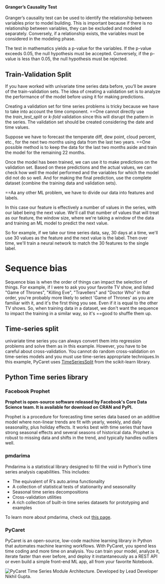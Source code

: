 
#### Granger’s Causality Test

Granger’s causality test can be used to identify the relationship between variables prior to model building. This is important because if there is no relationship between variables, they can be excluded and modeled separately. Conversely, if a relationship exists, the variables must be considered in the modeling phase.

The test in mathematics yields a p-value for the variables. If the p-value exceeds 0.05, the null hypothesis must be accepted. Conversely, if the p-value is less than 0.05, the null hypothesis must be rejected.

## Train-Validation Split

If you have worked with univariate time series data before, you’ll be aware of the train-validation sets. The idea of creating a validation set is to analyze the performance of the model before using it for making predictions.

Creating a validation set for time series problems is tricky because we have to take into account the time component. ==One cannot directly use the _train_test_split_ or _k-fold_ validation since this will disrupt the pattern in the series. The validation set should be created considering the date and time values.

Suppose we have to forecast the temperate diff, dew point, cloud percent, etc., for the next two months using data from the last two years. ==One possible method is to keep the data for the last two months aside and train the model for the remaining 22 months.

Once the model has been trained, we can use it to make predictions on the validation set. Based on these predictions and the actual values, we can check how well the model performed and the variables for which the model did not do so well. And for making the final prediction, use the complete dataset (combine the training data and validation sets).


==Aa any other ML problem, we have to divide our data into features and labels. 

In this case our feature is effectively a number of values in the series, with our label being the next value. We'll call that number of values that will treat as our feature, the window size, where we're taking a window of the data and training an ML model to predict the next value. 

So for example, if we take our time series data, say, 30 days at a time, we'll use 30 values as the feature and the next value is the label. Then over time, we'll train a neural network to match the 30 features to the single label.


# Sequence bias

Sequence bias is when the order of things can impact the selection of things. For example, if I were to ask you your favorite TV show, and listed "Game of Thrones", "Killing Eve", "Travellers" and "Doctor Who" in that order, you're probably more likely to select 'Game of Thrones' as you are familiar with it, and it's the first thing you see. Even if it is equal to the other TV shows. So, when training data in a dataset, we don't want the sequence to impact the training in a similar way, so it's ==good to shuffle them up.

## Time-series split
univariate time series you can always convert them into regression problems and solve them as in this example. However, you have to be careful about cross-validation. You cannot do random cross-validation on time-series models and you must use time-series appropriate techniques.In this example, PyCaret uses [TimeSeriesSplit](https://scikit-learn.org/stable/modules/classes.html#module-sklearn.model_selection) from the scikit-learn library.


## Python Time series library

### Facebook Prophet

**Prophet is open-source software released by Facebook's Core Data Science team. It is available for download on CRAN and PyPI.**

Prophet is a procedure for forecasting time series data based on an additive model where non-linear trends are fit with yearly, weekly, and daily seasonality, plus holiday effects. It works best with time series that have strong seasonal effects and several seasons of historical data. Prophet is robust to missing data and shifts in the trend, and typically handles outliers well.

### pmdarima

Pmdarima is a statistical library designed to fill the void in Python's time series analysis capabilities. This includes:

-   The equivalent of R's auto.arima functionality
-   A collection of statistical tests of stationarity and seasonality
-   Seasonal time series decompositions
-   Cross-validation utilities
-   A rich collection of built-in time series datasets for prototyping and examples

To learn more about pmdarima, check out [this page](https://github.com/alkaline-ml/pmdarima).

### PyCaret

PyCaret is an open-source, low-code machine learning library in Python that automates machine learning workflows. With PyCaret, you spend less time coding and more time on analysis. You can train your model, analyze it, iterate faster than ever before, and deploy it instantaneously as a REST API or even build a simple front-end ML app, all from your favorite Notebook.

![PyCaret Time Series Module Architecture. Developed by Lead Developer Nikhil Gupta.](https://res.cloudinary.com/dyd911kmh/image/upload/v1645628385/image20_l0zp1q.png)

